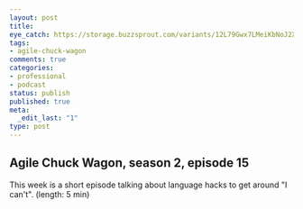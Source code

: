 ```yaml
---
layout: post
title: 
eye_catch: https://storage.buzzsprout.com/variants/12L79Gwx7LMeiKbNoJ2XcREf/8d66eb17bb7d02ca4856ab443a78f2148cafbb129f58a3c81282007c6fe24ff2?.jpg
tags:
- agile-chuck-wagon
comments: true
categories:
- professional
- podcast
status: publish
published: true
meta:
  _edit_last: "1"
type: post
---
```


## Agile Chuck Wagon, season 2, episode 15

This week is a short episode talking about language hacks to get around "I can't". (length: 5 min)
